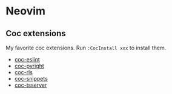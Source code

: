 # Neovim
## Coc extensions
My favorite coc extensions.
Run `:CocInstall xxx` to install them.

* [coc-eslint](https://github.com/neoclide/coc-eslint)
* [coc-pyright](https://github.com/fannheyward/coc-pyright)
* [coc-rls](https://github.com/neoclide/coc-rls)
* [coc-snippets](https://github.com/neoclide/coc-snippets)
* [coc-tsserver](https://github.com/neoclide/coc-tsserver)
